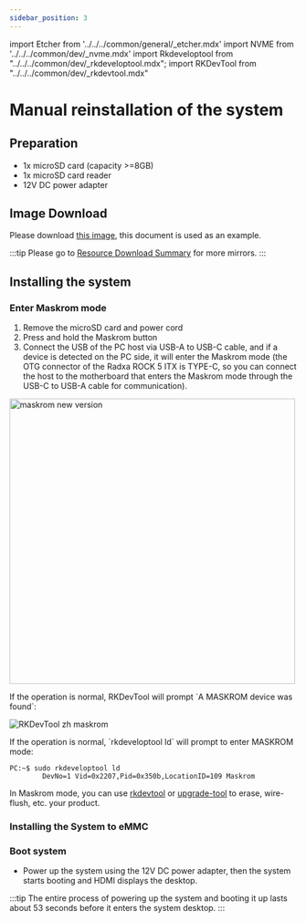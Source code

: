 ```yaml
---
sidebar_position: 3
---
```


import Etcher from '../../../common/general/\_etcher.mdx'
import NVME from '../../../common/dev/\_nvme.mdx'
import Rkdeveloptool from "../../../common/dev/\_rkdeveloptool.mdx";
import RKDevTool from "../../../common/dev/\_rkdevtool.mdx"

# Manual reinstallation of the system

## Preparation

- 1x microSD card (capacity >=8GB)
- 1x microSD card reader
- 12V DC power adapter

## Image Download

Please download [this image](https://github.com/radxa-build/rock-5-itx/releases/download/test-build-2/rock-5-itx_debian_bullseye-test_kde_test-build-2.img.xz), this document is used as an example.

:::tip
Please go to [Resource Download Summary](../getting-started/download) for more mirrors.
:::

## Installing the system

<Tabs queryString="install-os">
    <TabItem value="MicroSD">
        <Etcher model="rock5itx" product="Radxa ROCK 5 ITX" power_supply="12V DC" sd_slot="/img/rock5itx/rock5itx-sd-slot.webp" />
    </TabItem>
    <TabItem value="eMMC">
        <h3>Enter Maskrom mode</h3>
        <ol>
            <li>Remove the microSD card and power cord</li>
            <li>Press and hold the Maskrom button</li>
            <li>Connect the USB of the PC host via USB-A to USB-C cable, and if a device is detected on the PC side, it will enter the Maskrom mode (the OTG connector of the Radxa ROCK 5 ITX is TYPE-C, so you can connect the host to the motherboard that enters the Maskrom mode through the USB-C to USB-A cable for communication).</li>
        </ol>
        <img src="/img/rock5itx/rock5itx-maskrom-new.webp" alt="maskrom new version" width="500" />
        <Tabs queryString="maskrom">
        <TabItem value="Windows">
            <p>If the operation is normal, RKDevTool will prompt `A MASKROM device was found`:</p>
            <img src="/img/configuration/rkdevtool-zh-maskrom.webp" alt="RKDevTool zh maskrom" />
        </TabItem>
        <TabItem value="Linux">
            <p>If the operation is normal, `rkdeveloptool ld` will prompt to enter MASKROM mode:</p>
            <pre><code>PC:~$ sudo rkdeveloptool ld
        DevNo=1 Vid=0x2207,Pid=0x350b,LocationID=109 Maskrom</code></pre>
        </TabItem>
        </Tabs>
        <p>In Maskrom mode, you can use <a href="rkdevtool">rkdevtool</a> or <a href="upgrade-tool">upgrade-tool</a> to erase, wire-flush, etc. your product. </p>
        <h3>Installing the System to eMMC</h3>
        <Tabs queryString="install-os-emmc-using-maskrom">
        <TabItem value="Windows">
            <RKDevTool series="rock5" />
        </TabItem>
        <TabItem value="Linux">
            <Rkdeveloptool series="rock5"/>
        </TabItem>
        </Tabs>
        <h3>Boot system</h3>
        <ul>
            <li>Power up the system using the 12V DC power adapter, then the system starts booting and HDMI displays the desktop. </li>
        </ul>
    </TabItem>
    <TabItem value="NVME">
        <NVME model="rock-5-itx" release_num="b3" install_os_path="../getting-started/install-os" rsetup_path="../os-config/rsetup" />
    </TabItem>
</Tabs>

:::tip
The entire process of powering up the system and booting it up lasts about 53 seconds before it enters the system desktop.
:::
